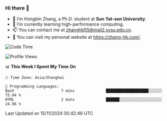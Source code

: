 ### Hi there 👋

- 🔭 I’m Hongbin Zhang, a Ph.D. student at **Sun Yat-sen University**.
- 🌱 I’m currently learning high-performance computing.
- 📫 You can contact me at zhanghb55@mail2.sysu.edu.cn.
- 👀 You can visit my personal website at https://zhang-hb.com/.

<!--START_SECTION:waka-->
![Code Time](http://img.shields.io/badge/Code%20Time-350%20hrs%2010%20mins-blue)

![Profile Views](http://img.shields.io/badge/Profile%20Views-0-blue)

📊 **This Week I Spent My Time On** 

```text
🕑︎ Time Zone: Asia/Shanghai

💬 Programming Languages: 
Bash                     7 mins              ███████████████████░░░░░░   75.04 % 
HTML                     2 mins              ██████░░░░░░░░░░░░░░░░░░░   24.96 % 
```


 Last Updated on 15/11/2024 00:42:46 UTC
<!--END_SECTION:waka-->
